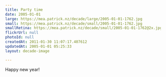 ```yaml
---
title: Party time
date: 2005-01-01
large: https://mea.patrick.nz/decade/large/2005-01-01-1762.jpg
small: https://mea.patrick.nz/decade/small/2005-01-01-1762.jpg
smallRetina: https://mea.patrick.nz/decade/small/2005-01-01-1762@2x.jpg
flickrUrl: null
photoId: null
createdAt: 2011-01-30 11:07:17.407612
updatedAt: 2005-01-01 05:25:33
layout: decade-image

---
```

Happy new year!
